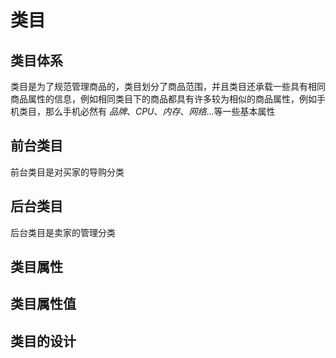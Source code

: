


# 类目

## 类目体系
类目是为了规范管理商品的，类目划分了商品范围，并且类目还承载一些具有相同商品属性的信息，例如相同类目下的商品都具有许多较为相似的商品属性，例如手机类目，那么手机必然有 *品牌*、*CPU*、*内存*、*网络*...等一些基本属性

## 前台类目
前台类目是对买家的导购分类


## 后台类目
后台类目是卖家的管理分类

## 类目属性


## 类目属性值


## 类目的设计





